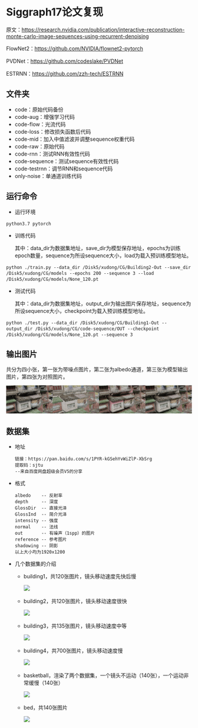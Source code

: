 # Siggraph17论文复现

原文：https://research.nvidia.com/publication/interactive-reconstruction-monte-carlo-image-sequences-using-recurrent-denoising

FlowNet2：https://github.com/NVIDIA/flownet2-pytorch

PVDNet：https://github.com/codeslake/PVDNet

ESTRNN：https://github.com/zzh-tech/ESTRNN

## 文件夹

- code：原始代码备份
- code-aug：增强学习代码
- code-flow：光流代码
- code-loss：修改损失函数后代码
- code-mid：加入中值滤波并调整sequence权重代码
- code-raw：原始代码
- code-rnn：测试RNN有效性代码
- code-sequence：测试sequence有效性代码
- code-testrnn：调节RNN和sequence代码
- only-noise：单通道训练代码



## 运行命令

- 运行环境

```
python3.7 pytorch
```

- 训练代码

  其中：data_dir为数据集地址，save_dir为模型保存地址，epochs为训练epoch数量，sequence为所设sequence大小，load为载入预训练模型地址。

```
python ./train.py --data_dir /Disk5/xudong/CG/Building2-Out --save_dir /Disk5/xudong/CG/models --epochs 200 --sequence 3 --load /Disk5/xudong/CG/models/None_120.pt
```

- 测试代码

  其中：data_dir为数据集地址，output_dir为输出图片保存地址，sequence为所设sequence大小，checkpoint为载入预训练模型地址。

```
python ./test.py --data_dir /Disk5/xudong/CG/Building1-Out --output_dir /Disk5/xudong/CG/code-sequence/OUT --checkpoint /Disk5/xudong/CG/models/None_120.pt --sequence 3
```



## 输出图片

共分为四小张，第一张为带噪点图片，第二张为albedo通道，第三张为模型输出图片，第四张为对照图片。


![](./figures/demo.jpg)



## 数据集

* 地址

  ```
  链接：https://pan.baidu.com/s/1PYR-kGSehYvWiZlP-XbSrg 
  提取码：sjtu 
  --来自百度网盘超级会员V5的分享
  ```

* 格式

  ```
  albedo    -- 反射率
  depth     -- 深度
  GlossDir  -- 直接光泽
  GlossInd  -- 简介光泽
  intensity -- 强度
  normal    -- 法线
  out       -- 有噪声（1spp）的图片
  reference -- 参考图片
  shadowing -- 阴影
  以上大小均为1920x1200
  ```

* 几个数据集的介绍

  * building1，共120张图片，镜头移动速度先快后慢

    ![](./figures/building1.png)

  * building2，共120张图片，镜头移动速度很快

    ![](./figures/building2.png)

  * building3，共135张图片，镜头移动速度中等

    ![](./figures/building3.png)

  * building4，共700张图片，镜头移动速度慢

    ![](./figures/building4.png)

  * basketball，渲染了两个数据集，一个镜头不运动（140张），一个运动非常缓慢（140张）

    ![](./figures/basketball.png)

  * bed，共140张图片

    ![](./figures/bed.png)

  
